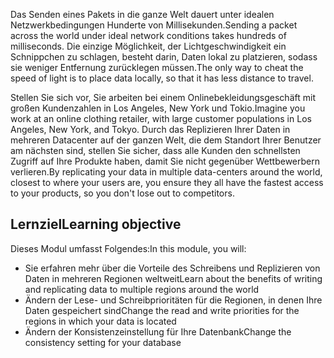 <span data-ttu-id="cc667-101">Das Senden eines Pakets in die ganze Welt dauert unter idealen Netzwerkbedingungen Hunderte von Millisekunden.</span><span class="sxs-lookup"><span data-stu-id="cc667-101">Sending a packet across the world under ideal network conditions takes hundreds of milliseconds.</span></span> <span data-ttu-id="cc667-102">Die einzige Möglichkeit, der Lichtgeschwindigkeit ein Schnippchen zu schlagen, besteht darin, Daten lokal zu platzieren, sodass sie weniger Entfernung zurücklegen müssen.</span><span class="sxs-lookup"><span data-stu-id="cc667-102">The only way to cheat the speed of light is to place data locally, so that it has less distance to travel.</span></span>

<span data-ttu-id="cc667-103">Stellen Sie sich vor, Sie arbeiten bei einem Onlinebekleidungsgeschäft mit großen Kundenzahlen in Los Angeles, New York und Tokio.</span><span class="sxs-lookup"><span data-stu-id="cc667-103">Imagine you work at an online clothing retailer, with large customer populations in Los Angeles, New York, and Tokyo.</span></span> <span data-ttu-id="cc667-104">Durch das Replizieren Ihrer Daten in mehreren Datacenter auf der ganzen Welt, die dem Standort Ihrer Benutzer am nächsten sind, stellen Sie sicher, dass alle Kunden den schnellsten Zugriff auf Ihre Produkte haben, damit Sie nicht gegenüber Wettbewerbern verlieren.</span><span class="sxs-lookup"><span data-stu-id="cc667-104">By replicating your data in multiple data-centers around the world, closest to where your users are, you ensure they all have the fastest access to your products, so you don't lose out to competitors.</span></span>

## <a name="learning-objective"></a><span data-ttu-id="cc667-105">Lernziel</span><span class="sxs-lookup"><span data-stu-id="cc667-105">Learning objective</span></span>

<span data-ttu-id="cc667-106">Dieses Modul umfasst Folgendes:</span><span class="sxs-lookup"><span data-stu-id="cc667-106">In this module, you will:</span></span>

* <span data-ttu-id="cc667-107">Sie erfahren mehr über die Vorteile des Schreibens und Replizieren von Daten in mehreren Regionen weltweit</span><span class="sxs-lookup"><span data-stu-id="cc667-107">Learn about the benefits of writing and replicating data to multiple regions around the world</span></span>
* <span data-ttu-id="cc667-108">Ändern der Lese- und Schreibprioritäten für die Regionen, in denen Ihre Daten gespeichert sind</span><span class="sxs-lookup"><span data-stu-id="cc667-108">Change the read and write priorities for the regions in which your data is located</span></span>
* <span data-ttu-id="cc667-109">Ändern der Konsistenzeinstellung für Ihre Datenbank</span><span class="sxs-lookup"><span data-stu-id="cc667-109">Change the consistency setting for your database</span></span>
